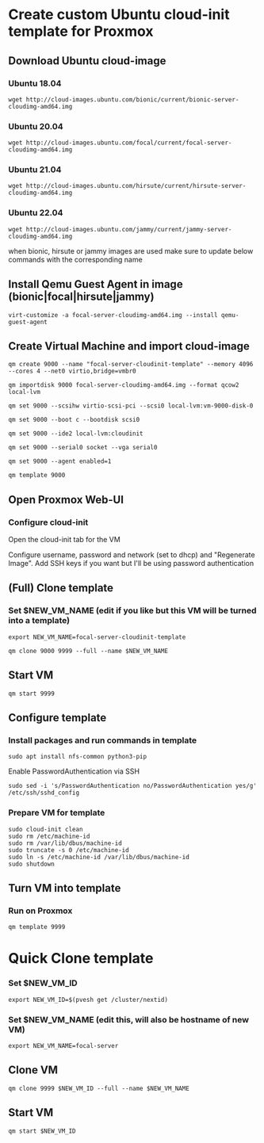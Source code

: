 # Create custom Ubuntu cloud-init template for Proxmox

##  Download Ubuntu cloud-image
### Ubuntu 18.04
```
wget http://cloud-images.ubuntu.com/bionic/current/bionic-server-cloudimg-amd64.img
```
### Ubuntu 20.04
```
wget http://cloud-images.ubuntu.com/focal/current/focal-server-cloudimg-amd64.img
```
### Ubuntu 21.04
```
wget http://cloud-images.ubuntu.com/hirsute/current/hirsute-server-cloudimg-amd64.img
```
### Ubuntu 22.04
```
wget http://cloud-images.ubuntu.com/jammy/current/jammy-server-cloudimg-amd64.img
```

when bionic, hirsute or jammy images are used make sure to update below commands with the corresponding name


## Install Qemu Guest Agent in image (bionic|focal|hirsute|jammy)
```
virt-customize -a focal-server-cloudimg-amd64.img --install qemu-guest-agent
```

## Create Virtual Machine and import cloud-image 


```
qm create 9000 --name "focal-server-cloudinit-template" --memory 4096 --cores 4 --net0 virtio,bridge=vmbr0
```

```
qm importdisk 9000 focal-server-cloudimg-amd64.img --format qcow2 local-lvm
```

```
qm set 9000 --scsihw virtio-scsi-pci --scsi0 local-lvm:vm-9000-disk-0
```

```
qm set 9000 --boot c --bootdisk scsi0
```

```
qm set 9000 --ide2 local-lvm:cloudinit
```

```
qm set 9000 --serial0 socket --vga serial0
```

```
qm set 9000 --agent enabled=1
```

```
qm template 9000
```

## Open Proxmox Web-UI
### Configure cloud-init
Open the cloud-init tab for the VM

Configure username, password and network (set to dhcp) and "Regenerate Image". Add SSH keys if you want but I'll be using password authentication


## (Full) Clone template  

### Set $NEW_VM_NAME (edit if you like but this VM will be turned into a template)

```
export NEW_VM_NAME=focal-server-cloudinit-template
```

```
qm clone 9000 9999 --full --name $NEW_VM_NAME
```

## Start VM

```
qm start 9999
```

## Configure template 
### Install packages and run commands in template
```
sudo apt install nfs-common python3-pip 
```

Enable PasswordAuthentication via SSH
```
sudo sed -i 's/PasswordAuthentication no/PasswordAuthentication yes/g' /etc/ssh/sshd_config
```

### Prepare VM for template
```
sudo cloud-init clean
sudo rm /etc/machine-id
sudo rm /var/lib/dbus/machine-id
sudo truncate -s 0 /etc/machine-id
sudo ln -s /etc/machine-id /var/lib/dbus/machine-id
sudo shutdown
```

## Turn VM into template
### Run on Proxmox
```
qm template 9999
```

# Quick Clone template
### Set $NEW_VM_ID

```
export NEW_VM_ID=$(pvesh get /cluster/nextid)
```

### Set $NEW_VM_NAME (edit this, will also be hostname of new VM)

```
export NEW_VM_NAME=focal-server
```

## Clone VM

```
qm clone 9999 $NEW_VM_ID --full --name $NEW_VM_NAME
```

## Start VM

```
qm start $NEW_VM_ID
```